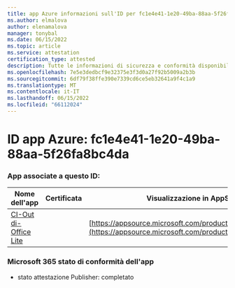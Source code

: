 ```yaml
---
title: app Azure informazioni sull'ID per fc1e4e41-1e20-49ba-88aa-5f26fa8bc4da
ms.author: elmalova
author: elenamalova
manager: tonybal
ms.date: 06/15/2022
ms.topic: article
ms.service: attestation
certification_type: attested
description: Tutte le informazioni di sicurezza e conformità disponibili per fc1e4e41-1e20-49ba-88aa-5f26fa8bc4da.
ms.openlocfilehash: 7e5e3dedbcf9e32375e3f3d0a27f92b5009a2b3b
ms.sourcegitcommit: 6df79f38ffe390e7339cd6ce5eb32641a9f4c1a9
ms.translationtype: MT
ms.contentlocale: it-IT
ms.lasthandoff: 06/15/2022
ms.locfileid: "66112024"
---
```

# <a name="azure-app-id-fc1e4e41-1e20-49ba-88aa-5f26fa8bc4da"></a>ID app Azure: fc1e4e41-1e20-49ba-88aa-5f26fa8bc4da


### <a name="apps-associated-with-this-id"></a>App associate a questo ID:
| **Nome dell'app** | **Certificata** | **Visualizzazione in AppSource** |
|--------------|---------------|-----------------------|
| [CI-Out di-Office Lite](../forward/WA200002748.md) |  | [https://appsource.microsoft.com/product/office/WA200002748](https://appsource.microsoft.com/product/office/WA200002748) |

### <a name="microsoft-365-app-compliance-status"></a>Microsoft 365 stato di conformità dell'app
- stato attestazione Publisher: completato
